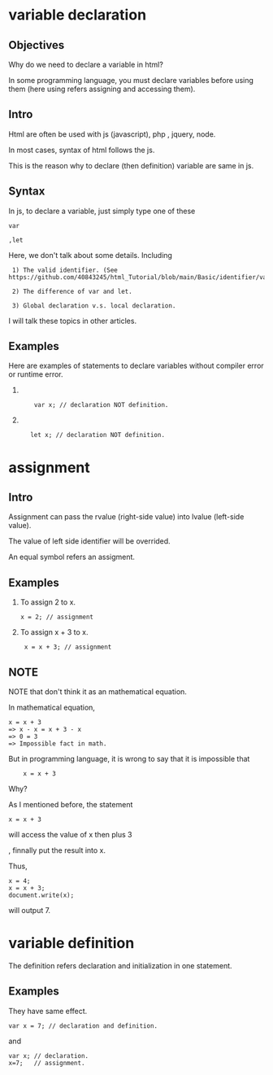 # variable declaration
## Objectives
Why do we need to declare a variable in html?

In some programming language, you must declare variables before using them (here using refers assigning and accessing them).

## Intro
Html are often be used with js (javascript), php , jquery, node. 

In most cases, syntax of html follows the js.

This is the reason why to declare (then definition) variable are same in js.

## Syntax
In js, to declare a variable, just simply type one of these 

    var
   
    ,let
    
Here, we don't talk about some details. Including 
    
     1) The valid identifier. (See https://github.com/40843245/html_Tutorial/blob/main/Basic/identifier/valid%20identifier.md)
        
     2) The difference of var and let.
     
     3) Global declaration v.s. local declaration.
  
     
I will talk these topics in other articles.

## Examples

Here are examples of statements to declare variables without compiler error or runtime error.

1)
  
           var x; // declaration NOT definition.

2)
      
          let x; // declaration NOT definition.
         
# assignment
## Intro
Assignment can pass the rvalue (right-side value) into lvalue (left-side value).

The value of left side identifier will be overrided.

An equal symbol refers an assigment.

## Examples

1) To assign 2 to x.

       x = 2; // assignment

2) To assign x + 3 to x.
    
        x = x + 3; // assignment
        
## NOTE
NOTE that don't think it as an mathematical equation.
 
In mathematical equation,

    x = x + 3 
    => x - x = x + 3 - x
    => 0 = 3 
    => Impossible fact in math.
    
 But in programming language, it is wrong to say that it is impossible that
 
        x = x + 3
        
 Why?
 
 As I mentioned before, the statement
 
    x = x + 3
    
will access the value of x then plus 3 

, finnally put the result into x.

Thus,

    x = 4;
    x = x + 3;
    document.write(x);
    
will output 7.
    
# variable definition        
 
The definition refers declaration and initialization in one statement.

## Examples

They have same effect.

    var x = 7; // declaration and definition.
    
and
    
    var x; // declaration.
    x=7;   // assignment.
    

